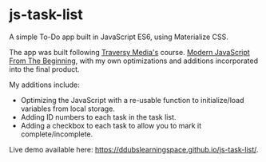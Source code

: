 # js-task-list
 A simple To-Do app built in JavaScript ES6, using Materialize CSS. 
 
 The app was built following [Traversy Media's](https://traversymedia.com/) course. [Modern JavaScript From The Beginning](https://www.udemy.com/course/modern-javascript-from-the-beginning/), with my own optimizations and additions incorporated into the final product.

 My additions include:
 * Optimizing the JavaScript with a re-usable function to initialize/load variables from local storage.
 * Adding ID numbers to each task in the task list.
 * Adding a checkbox to each task to allow you to mark it complete/incomplete.

Live demo available here: https://ddubslearningspace.github.io/js-task-list/.
